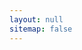 ```yaml
---
layout: null
sitemap: false
---
```

<meta http-equiv="refresh" content="0; URL='https://plus.google.com/+ahmetcadirci25'" />